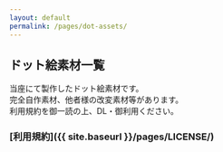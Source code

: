 ```yaml
---
layout: default
permalink: /pages/dot-assets/
---
```


## ドット絵素材一覧
当座にて製作したドット絵素材です。  
完全自作素材、他者様の改変素材等があります。  
利用規約を御一読の上、DL・御利用ください。  
  
### [利用規約]({{ site.baseurl }}/pages/LICENSE/)

<br>
